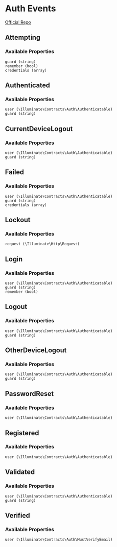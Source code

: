 # Auth Events
[Official Repo](https://github.com/laravel/framework/tree/7.x/src/Illuminate/Auth/Events)

## Attempting

### Available Properties

    guard (string)
    remember (bool)
    credentials (array)

## Authenticated

### Available Properties

    user (\Illuminate\Contracts\Auth\Authenticatable)
    guard (string)

## CurrentDeviceLogout

### Available Properties

    user (\Illuminate\Contracts\Auth\Authenticatable)
    guard (string)

## Failed

### Available Properties

    user (\Illuminate\Contracts\Auth\Authenticatable)
    guard (string)
    credentials (array)

## Lockout

### Available Properties

    request (\Illuminate\Http\Request)

## Login

### Available Properties

    user (\Illuminate\Contracts\Auth\Authenticatable)
    guard (string)
    remember (bool)

## Logout

### Available Properties

    user (\Illuminate\Contracts\Auth\Authenticatable)
    guard (string)

## OtherDeviceLogout

### Available Properties

    user (\Illuminate\Contracts\Auth\Authenticatable)
    guard (string)

## PasswordReset

### Available Properties

    user (\Illuminate\Contracts\Auth\Authenticatable)

## Registered

### Available Properties

    user (\Illuminate\Contracts\Auth\Authenticatable)

## Validated

### Available Properties

    user (\Illuminate\Contracts\Auth\Authenticatable)
    guard (string)

## Verified

### Available Properties

    user (\Illuminate\Contracts\Auth\MustVerifyEmail)
